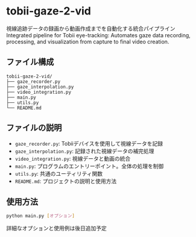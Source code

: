 # tobii-gaze-2-vid

視線追跡データの録画から動画作成までを自動化する統合パイプライン
Integrated pipeline for Tobii eye-tracking: Automates gaze data recording, processing, and visualization from capture to final video creation.

## ファイル構成

```
tobii-gaze-2-vid/
├── gaze_recorder.py
├── gaze_interpolation.py
├── video_integration.py
├── main.py
├── utils.py
└── README.md
```

## ファイルの説明

- `gaze_recorder.py`: Tobiiデバイスを使用して視線データを記録
- `gaze_interpolation.py`: 記録された視線データの補完処理
- `video_integration.py`: 視線データと動画の統合
- `main.py`: プログラムのエントリーポイント。全体の処理を制御
- `utils.py`: 共通のユーティリティ関数
- `README.md`: プロジェクトの説明と使用方法

## 使用方法

```bash
python main.py [オプション]
```

詳細なオプションと使用例は後日追加予定